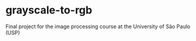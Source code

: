 # grayscale-to-rgb
Final project for the image processing course at the University of São Paulo (USP)
